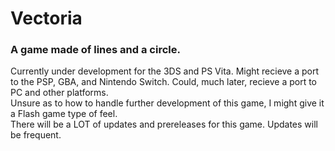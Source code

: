 # Vectoria
### A game made of lines and a circle.
Currently under development for the 3DS and PS Vita. Might recieve a port to the PSP, GBA, and Nintendo Switch. Could, much later, recieve a port to PC and other platforms.<br>
Unsure as to how to handle further development of this game, I might give it a Flash game type of feel.<br>
There will be a LOT of updates and prereleases for this game. Updates will be frequent.
